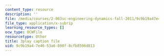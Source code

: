 ```yaml
---
content_type: resource
description: ''
file: /media/courses/2-003sc-engineering-dynamics-fall-2011/9c9b19a47e4653a6890f8cfb8596d813_YZ9y4zcfCPs.vtt
file_type: application/x-subrip
learning_resource_types: []
ocw_type: OCWFile
resourcetype: Other
title: 3play caption file
uid: 9c9b19a4-7e46-53a6-890f-8cfb8596d813
---
```

